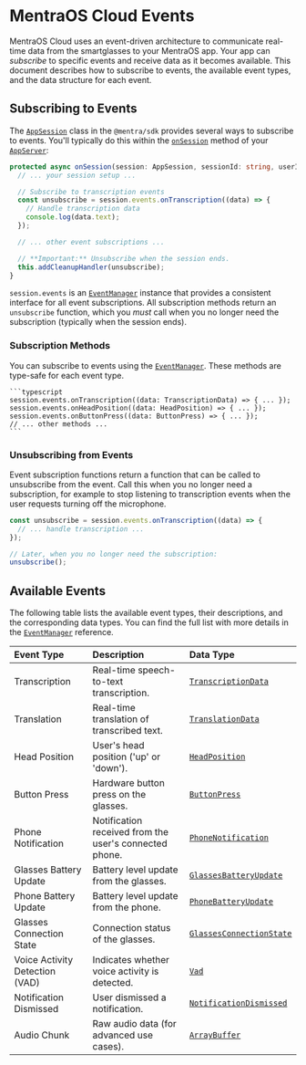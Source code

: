 # MentraOS Cloud Events

MentraOS Cloud uses an event-driven architecture to communicate real-time data from the smartglasses to your MentraOS app. Your app can *subscribe* to specific events and receive data as it becomes available. This document describes how to subscribe to events, the available event types, and the data structure for each event.

## Subscribing to Events

The [`AppSession`](/reference/app-session) class in the `@mentra/sdk` provides several ways to subscribe to events.  You'll typically do this within the [`onSession`](/reference/app-server#onsession-protected) method of your [`AppServer`](/reference/app-server):

```typescript
protected async onSession(session: AppSession, sessionId: string, userId: string): Promise<void> {
  // ... your session setup ...

  // Subscribe to transcription events
  const unsubscribe = session.events.onTranscription((data) => {
    // Handle transcription data
    console.log(data.text);
  });

  // ... other event subscriptions ...

  // **Important:** Unsubscribe when the session ends.
  this.addCleanupHandler(unsubscribe);
}
```

`session.events` is an [`EventManager`](/reference/managers/event-manager) instance that provides a consistent interface for all event subscriptions.  All subscription methods return an `unsubscribe` function, which you *must* call when you no longer need the subscription (typically when the session ends).

### Subscription Methods

You can subscribe to events using the [`EventManager`](/reference/managers/event-manager). These methods are type-safe for each event type.

    ```typescript
    session.events.onTranscription((data: TranscriptionData) => { ... });
    session.events.onHeadPosition((data: HeadPosition) => { ... });
    session.events.onButtonPress((data: ButtonPress) => { ... });
    // ... other methods ...
    ```

### Unsubscribing from Events

Event subscription functions return a function that can be called to unsubscribe from the event.  Call this when you no longer need a subscription, for example to stop listening to transcription events when the user requests turning off the microphone.

```typescript
const unsubscribe = session.events.onTranscription((data) => {
  // ... handle transcription ...
});

// Later, when you no longer need the subscription:
unsubscribe();
```

## Available Events

The following table lists the available event types, their descriptions, and the corresponding data types.  You can find the full list with more details in the [`EventManager`](/reference/managers/event-manager) reference.

| Event Type                     | Description                                            | Data Type                                                                            |
|:-------------------------------|:-------------------------------------------------------|:-------------------------------------------------------------------------------------|
| Transcription                  | Real-time speech-to-text transcription.                | [`TranscriptionData`](/reference/interfaces/event-types#transcriptiondata)           |
| Translation                    | Real-time translation of transcribed text.             | [`TranslationData`](/reference/interfaces/event-types#translationdata)               |
| Head Position                  | User's head position ('up' or 'down').                 | [`HeadPosition`](/reference/interfaces/event-types#headposition)                     |
| Button Press                   | Hardware button press on the glasses.                  | [`ButtonPress`](/reference/interfaces/event-types#buttonpress)                       |
| Phone Notification             | Notification received from the user's connected phone. | [`PhoneNotification`](/reference/interfaces/event-types#phonenotification)           |
| Glasses Battery Update         | Battery level update from the glasses.                 | [`GlassesBatteryUpdate`](/reference/interfaces/event-types#glassesbatteryupdate)     |
| Phone Battery Update           | Battery level update from the phone.                   | [`PhoneBatteryUpdate`](/reference/interfaces/event-types#phonebatteryupdate)         |
| Glasses Connection State       | Connection status of the glasses.                      | [`GlassesConnectionState`](/reference/interfaces/event-types#glassesconnectionstate) |
| Voice Activity Detection (VAD) | Indicates whether voice activity is detected.          | [`Vad`](/reference/interfaces/event-types#vad-voice-activity-detection)              |
| Notification Dismissed         | User dismissed a notification.                         | [`NotificationDismissed`](/reference/interfaces/event-types#notificationdismissed)   |
| Audio Chunk                    | Raw audio data (for advanced use cases).               | [`ArrayBuffer`](/reference/interfaces/event-types#audiochunk)                        |

